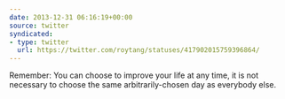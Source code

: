 ```yaml
---
date: 2013-12-31 06:16:19+00:00
source: twitter
syndicated:
- type: twitter
  url: https://twitter.com/roytang/statuses/417902015759396864/
---
```


Remember: You can choose to improve your life at any time, it is not necessary to choose the same arbitrarily-chosen day as everybody else.